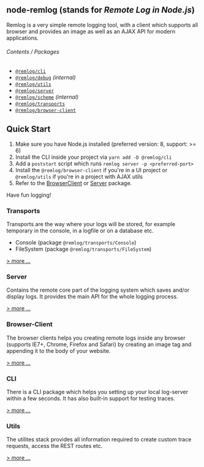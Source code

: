 ## node-remlog (stands for _Remote Log in Node.js_)

Remlog is a very simple remote logging tool, with a client which supports all browser and provides an image as well as an AJAX API for modern applications.

###### Contents / Packages

* [`@remlog/cli`](/tree/develop/packages/cli)
* [`@remlog/debug`](/tree/develop/packages/debug) _(internal)_
* [`@remlog/utils`](/tree/develop/packages/utils)
* [`@remlog/server`](/tree/develop/packages/server)
* [`@remlog/scheme`](/tree/develop/packages/scheme) _(internal)_
* [`@remlog/transports`](/tree/develop/packages/transports)
* [`@remlog/browser-client`](/tree/develop/packages/browser-client)

## Quick Start

1. Make sure you have Node.js installed (preferred version: 8, support: >= 6)
2. Install the CLI inside your project via `yarn add -D @remlog/cli`
3. Add a `poststart` script which runs `remlog server -p <preferred-port>`
4. Install the `@remlog/browser-client` if you're in a UI project or `@remlog/utils` if you're in a project with AJAX utils
5. Refer to the [BrowserClient](/tree/develop/packages/browser-client) or [Server](/tree/develop/packages/server#sending-a-trace-to-the-server-via-ajax) package.

Have fun logging!

### Transports

Transports are the way where your logs will be stored, for example temporary in the console, in a logfile or on a database etc.

* Console (package `@remlog/transports/Console`)
* FileSystem (package `@remlog/transports/FileSystem`)

[> more ...](/tree/develop/packages/transports)

### Server

Contains the remote core part of the logging system which saves and/or display logs. It provides the main API for the whole logging process.

[> more ...](/tree/develop/packages/server)

### Browser-Client

The browser clients helps you creating remote logs inside any browser (supports IE7+, Chrome, Firefox and Safari) by creating an image tag
and appending it to the body of your website.

[> more ...](/tree/develop/browser-client)

### CLI

There is a CLI package which helps you setting up your local log-server within a few seconds. It has also built-in support for testing traces.

[> more ...](/tree/develop/packages/cli)

### Utils

The utilites stack provides all information required to create custom trace requests, access the REST routes etc.

[> more ...](/tree/develop/packages/utils)
